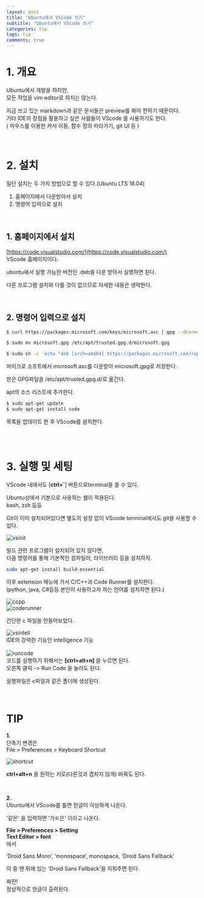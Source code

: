 ```yaml
---
layout: post
title: "Ubuntu에서 VScode 쓰기"
subtitle: "Ubuntu에서 VScode 쓰기"
categories: tip
tags: tip
comments: true
---
```


# __1. 개요__
Ubuntu에서 개발을 하지만,  
모든 작업을 vim editor로 하지는 않는다.  

지금 쓰고 있는 markdown과 같은 문서들은 preview를 봐야 편하기 때문이다.  
기타 IDE의 장점을 활용하고 싶은 사람들이 VScode 를 사용하기도 한다.   
( 마우스를 이용한 커서 이동, 함수 정의 따라가기, git UI 등 )  
<br>
<br>
# __2. 설치__

일단 설치는 두 가지 방법으로 할 수 있다.(Ubuntu LTS 18.04)
1. 홈페이지에서 다운받아서 설치
2. 명령어 입력으로 설치  
<br>

## 1. 홈페이지에서 설치

[https://code.visualstudio.com/](https://code.visualstudio.com/)  
VScode 홈페이지이다.

ubuntu에서 실행 가능한 버전인 .deb을 다운 받아서 실행하면 된다.  

다른 프로그램 설치와 다를 것이 없으므로 자세한 내용은 생략한다.  

<br>

## 2. 명령어 입력으로 설치

```bash
$ curl https://packages.microsoft.com/keys/microsoft.asc | gpg --dearmor > microsoft.gpg

$ sudo mv microsoft.gpg /etc/apt/trusted.gpg.d/microsoft.gpg

$ sudo sh -c 'echo "deb [arch=amd64] https://packages.microsoft.com/repos/vscode stable main" > /etc/apt/sources.list.d/vscode.list'
```
 마이크로 소프트에서 microsoft.asc를 다운받아 microsoft.gpg로 저장한다.

 받은 GPG파일을 /etc/apt/trusted.gpg.d/로 옮긴다.

 apt의 소스 리스트에 추가한다.

```bash
$ sudo apt-get update
$ sudo apt-get install code
```

목록을 업데이트 한 후 VScode를 설치한다.

<br>
<br>  

# 3. 실행 및 세팅

VScode 내에서도 [__ctrl+`__] 버튼으로terminal을 쓸 수 있다.

Ubuntu상에서 기본으로 사용하는 쉘이 적용된다.  
bash, zsh 등등

Git이 이미 설치되어있다면 별도의 설정 없이 VScode terminal에서도 git을 사용할 수 있다.

![vsinit](https://bleetoteelb.github.io/assets/img/vsinit.png)  

빌드 관련 프로그램이 설치되어 있지 않다면,  
다음 명령어를 통해 기본적인 컴파일러, 라이브러리 등을 설치하자.  

```bash
sudo apt-get install build-essential
```

이후 extension 메뉴에 가서 C/C++과 Code Runner를 설치한다.  
(python, java, C#등등 본인이 사용하고자 하는 언어를 설치하면 된다.)  

![ccpp](https://bleetoteelb.github.io/assets/img/ccpp.png)  
![coderunner](https://bleetoteelb.github.io/assets/img/coderunner.png)  

간단한 c 파일을 만들어보았다.

![vsintell](https://bleetoteelb.github.io/assets/img/vsintell.png)  
IDE의 강력한 기능인 intelligence 기능  
<br>
![runcode](https://bleetoteelb.github.io/assets/img/runcode.png)  
코드를 실행하기 위해서는 __[ctrl+alt+n]__ 을 누르면 된다.  
오른쪽 클릭 -> Run Code 을 눌러도 된다.

실행파일은 c파일과 같은 폴더에 생성된다.
<br>  
<br>

# TIP

__1.__  
단축기 변경은   
File > Preferences > Keyboard Shortcut

![shortcut](https://bleetoteelb.github.io/assets/img/shortcut.png) 

__ctrl+alt+n__ 을 원하는 키로(다른것과 겹치지 않게) 바꿔도 된다.

<br>

__2.__  
Ubuntu에서 VScode를 틀면 한글이 이상하게 나온다.

'같은' 을 입력하면 '가ㅌ은' 이라고 나온다.

__File > Preferences > Setting  
Text Editor > font__  
에서

‘Droid Sans Mono’, ‘monospace’, monospace, ‘Droid Sans Fallback’

이 중 맨 뒤에 있는 
'Droid Sans Fallback'을 지워주면 된다.

짜잔!  
정상적으로 한글이 출력된다.

